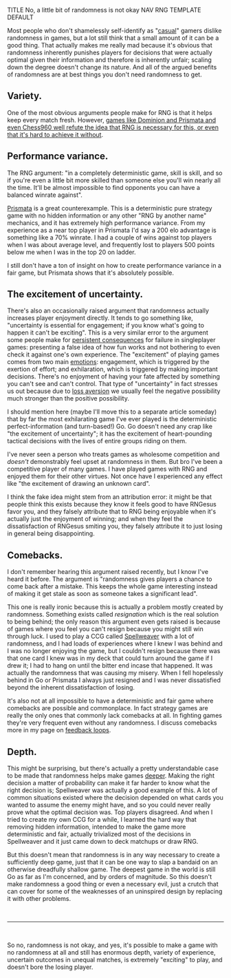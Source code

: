 TITLE No, a little bit of randomness is not okay
NAV RNG
TEMPLATE DEFAULT

Most people who don't shamelessly self-identify as "[casual](casual_games)" gamers dislike randomness in games, but a lot still think that a small amount of it can be a good thing. That actually makes me really mad because it's obvious that randomness inherently punishes players for decisions that were actually optimal given their information and therefore is inherently unfair; scaling down the degree doesn't change its nature. And all of the argued benefits of randomness are at best things you don't need randomness to get.

## Variety.

One of the most obvious arguments people make for RNG is that it helps keep every match fresh. However, [games like Dominion and Prismata and even Chess960 well refute the idea that RNG is necessary for this, or even that it's hard to achieve it without](deterministic_variety).

## Performance variance.

The RNG argument: "in a completely deterministic game, skill is skill, and so if you're even a little bit more skilled than someone else you'll win nearly all the time. It'll be almost impossible to find opponents you can have a balanced winrate against".

[Prismata](/reviews/prismata) is a great counterexample. This is a deterministic pure strategy game with no hidden information or any other "RNG by another name" mechanics, and it has extremely high performance variance. From my experience as a near top player in Prismata I'd say a 200 elo advantage is something like a 70% winrate. I had a couple of wins against top players when I was about average level, and frequently lost to players 500 points below me when I was in the top 20 on ladder.

I still don't have a ton of insight on how to create performance variance in a fair game, but Prismata shows that it's absolutely possible.

## The excitement of uncertainty.

There's also an occasionally raised argument that randomness actually increases player enjoyment directly. It tends to go something like, "uncertainty is essential for engagement; if you know what's going to happen it can't be exciting". This is a very similar error to the argument some people make for [persistent consequences](punishment) for failure in singleplayer games: presenting a false idea of how fun works and not bothering to even check it against one's own experience. The "excitement" of playing games comes from two main [emotions](/protagonism/emotions): engagement, which is triggered by the exertion of effort; and exhilaration, which is triggered by making important decisions. There's no enjoyment of having your fate affected by something you can't see and can't control. That type of "uncertainty" in fact stresses us out because due to [loss aversion](https://en.wikipedia.org/wiki/Loss_aversion) we usually feel the negative possibility much stronger than the positive possibility.

I should mention here (maybe I'll move this to a separate article someday) that by far the most exhilarating game I've ever played is the deterministic perfect-information (and turn-based!) Go. Go doesn't need any crap like "the excitement of uncertainty"; it has the excitement of heart-pounding tactical decisions with the lives of entire groups riding on them.

I've never seen a person who treats games as wholesome competition and *doesn't* demonstrably feel upset at randomness in them. But bro I've been a competitive player of many games. I have played games with RNG and enjoyed them for their other virtues. Not once have I experienced any effect like "the excitement of drawing an unknown card".

I think the fake idea might stem from an attribution error: it might be that people think this exists because they know it feels good to have RNGesus favor you, and they falsely attribute that to RNG being enjoyable when it's actually just the enjoyment of winning; and when they feel the dissatisfaction of RNGesus smiting you, they falsely attribute it to just losing in general being disappointing.

## Comebacks.

I don't remember hearing this argument raised recently, but I know I've heard it before. The argument is "randomness gives players a chance to come back after a mistake. This keeps the whole game interesting instead of making it get stale as soon as someone takes a significant lead".

This one is really ironic because this is actually a problem mostly created by randomness. Something exists called *resignation* which is the real solution to being behind; the only reason this argument even gets raised is because of games where you feel you can't resign because you might still win through luck. I used to play a CCG called [Spellweaver](/reviews/spellweaver) with a lot of randomness, and I had loads of experiences where I knew I was behind and I was no longer enjoying the game, but I couldn't resign because there was that one card I knew was in my deck that could turn around the game if I drew it; I had to hang on until the bitter end incase that happened. It was actually the randomness that was causing my misery. When I fell hopelessly behind in Go or Prismata I always just resigned and I was never dissatisfied beyond the inherent dissatisfaction of losing.

It's also not at all impossible to have a deterministic and fair game where comebacks are possible and commonplace. In fact strategy games are really the only ones that commonly lack comebacks at all. In fighting games they're very frequent even without any randomness. I discuss comebacks more in my page on [feedback loops](feedback_loops).

## Depth.

This might be surprising, but there's actually a pretty understandable case to be made that randomness helps make games [deeper](depth). Making the right decision a matter of probability can make it far harder to know what the right decision is; Spellweaver was actually a good example of this. A lot of common situations existed where the decision depended on what cards you wanted to assume the enemy might have, and so you could never really prove what the optimal decision was. Top players disagreed. And when I tried to create my own CCG for a while, I learned the hard way that removing hidden information, intended to make the game more deterministic and fair, actually trivialized most of the decisions in Spellweaver and it just came down to deck matchups or draw RNG.

But this doesn't mean that randomness is in any way necessary to create a sufficiently deep game, just that it can be one way to slap a bandaid on an otherwise dreadfully shallow game. The deepest game in the world is still Go as far as I'm concerned, and by orders of magnitude. So this doesn't make randomness a good thing or even a necessary evil, just a crutch that can cover for some of the weaknesses of an uninspired design by replacing it with other problems.

<br>

---

<br>

So no, randomness is not okay, and yes, it's possible to make a game with no randomness at all and still has enormous depth, variety of experience, uncertain outcomes in unequal matches, is extremely "exciting" to play, and doesn't bore the losing player.
